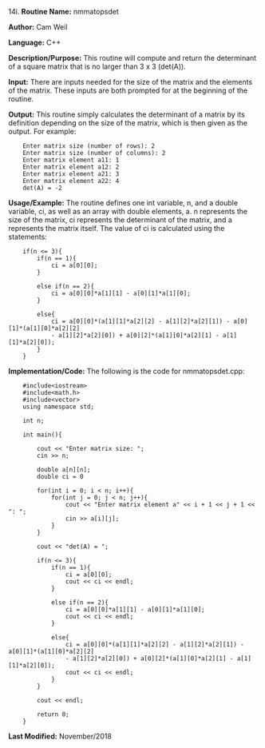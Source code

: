 14i. **Routine Name:**           nmmatopsdet

   **Author:** Cam Weil

   **Language:** C++

   **Description/Purpose:** This routine will compute and return the determinant of a square matrix that is no larger than 3 x 3 (det(A)).
   
   **Input:** There are inputs needed for the size of the matrix and the elements of the matrix. These inputs are both prompted for at the beginning of the routine.

   **Output:** This routine simply calculates the determinant of a matrix by its definition depending on the size of the matrix, which is then given as the output. For example:
   
        Enter matrix size (number of rows): 2
        Enter matrix size (number of columns): 2
        Enter matrix element a11: 1
        Enter matrix element a12: 2
        Enter matrix element a21: 3
        Enter matrix element a22: 4
        det(A) = -2

   **Usage/Example:** The routine defines one int variable, n, and a double variable, ci, as well as an array with double elements, a. n represents the size of the matrix, ci represents the determinant of the matrix, and a represents the matrix itself. The value of ci is calculated using the statements:
   
        if(n <= 3){
            if(n == 1){
                ci = a[0][0];
            }

            else if(n == 2){
                ci = a[0][0]*a[1][1] - a[0][1]*a[1][0];
            }

            else{
                ci = a[0][0]*(a[1][1]*a[2][2] - a[1][2]*a[2][1]) - a[0][1]*(a[1][0]*a[2][2]
                - a[1][2]*a[2][0]) + a[0][2]*(a[1][0]*a[2][1] - a[1][1]*a[2][0]);
            }
        }

   **Implementation/Code:** The following is the code for nmmatopsdet.cpp:

        #include<iostream>
        #include<math.h>
        #include<vector>
        using namespace std;

        int n;

        int main(){

            cout << "Enter matrix size: ";
            cin >> n;

            double a[n][n];
            double ci = 0

            for(int i = 0; i < n; i++){
                for(int j = 0; j < n; j++){
                    cout << "Enter matrix element a" << i + 1 << j + 1 << ": ";
                    cin >> a[i][j];
                }
            }
            
            cout << "det(A) = ";
   
            if(n <= 3){
                if(n == 1){
                    ci = a[0][0];
                    cout << ci << endl;
                }

                else if(n == 2){
                    ci = a[0][0]*a[1][1] - a[0][1]*a[1][0];
                    cout << ci << endl;
                }

                else{
                    ci = a[0][0]*(a[1][1]*a[2][2] - a[1][2]*a[2][1]) - a[0][1]*(a[1][0]*a[2][2]
                    - a[1][2]*a[2][0]) + a[0][2]*(a[1][0]*a[2][1] - a[1][1]*a[2][0]);
                    cout << ci << endl;
                }
            }
 
            cout << endl;

            return 0;
        }

   **Last Modified:** November/2018
